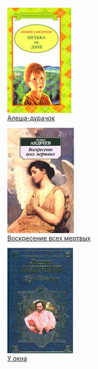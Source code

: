 ![](Алеша-дурачок.jpg)  
[Алеша-дурачок](Алеша-дурачок)

![](Воскресение%20всех%20мертвых.jpg)  
[Воскресение всех мертвых](Воскресение%20всех%20мертвых)

![](У%20окна.jpg)  
[У окна](У%20окна)
